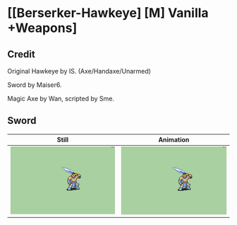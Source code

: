 # [\[Berserker-Hawkeye\] \[M\] Vanilla +Weapons]

## Credit

Original Hawkeye by IS. (Axe/Handaxe/Unarmed)

Sword by Maiser6.

Magic Axe by Wan, scripted by Sme.

## Sword

| Still | Animation |
| :---: | :-------: |
| ![Sword still](./Sword_000.png) | ![Sword animation](./Sword.gif) |
